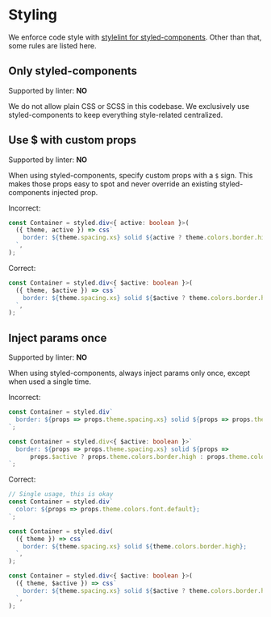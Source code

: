 # Styling

We enforce code style with [stylelint for styled-components](https://styled-components.com/docs/tooling#stylelint).
Other than that, some rules are listed here.

## Only styled-components

Supported by linter: **NO**

We do not allow plain CSS or SCSS in this codebase. We exclusively use styled-components to keep everything
style-related centralized.

## Use $ with custom props

Supported by linter: **NO**

When using styled-components, specify custom props with a `$` sign. This makes those props easy to spot and never
override an existing styled-components injected prop.

Incorrect:

```ts
const Container = styled.div<{ active: boolean }>(
  ({ theme, active }) => css`
    border: ${theme.spacing.xs} solid ${active ? theme.colors.border.high : theme.colors.primary};
  `,
);
```

Correct:

```ts
const Container = styled.div<{ $active: boolean }>(
  ({ theme, $active }) => css`
    border: ${theme.spacing.xs} solid ${$active ? theme.colors.border.high : theme.colors.primary};
  `,
);
```

## Inject params once

Supported by linter: **NO**

When using styled-components, always inject params only once, except when used a single time.

Incorrect:

```ts
const Container = styled.div`
  border: ${props => props.theme.spacing.xs} solid ${props => props.theme.colors.border.high};
`;
```

```ts
const Container = styled.div<{ $active: boolean }>`
  border: ${props => props.theme.spacing.xs} solid ${props =>
      props.$active ? props.theme.colors.border.high : props.theme.colors.primary};
`;
```

Correct:

```ts
// Single usage, this is okay
const Container = styled.div`
  color: ${props => props.theme.colors.font.default};
`;
```

```ts
const Container = styled.div(
  ({ theme }) => css`
    border: ${theme.spacing.xs} solid ${theme.colors.border.high};
  `,
);
```

```ts
const Container = styled.div<{ $active: boolean }>(
  ({ theme, $active }) => css`
    border: ${theme.spacing.xs} solid ${$active ? theme.colors.border.high : theme.colors.primary};
  `,
);
```
